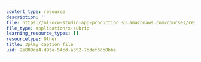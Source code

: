 ```yaml
---
content_type: resource
description: ''
file: https://ol-ocw-studio-app-production.s3.amazonaws.com/courses/res-3-002-collaborative-design-and-creative-expression-with-arduino-microcontrollers-january-iap-2017/2e809ca4d93a54cda3527bdef66b0bba_2039256.vtt
file_type: application/x-subrip
learning_resource_types: []
resourcetype: Other
title: 3play caption file
uid: 2e809ca4-d93a-54cd-a352-7bdef66b0bba
---
```

